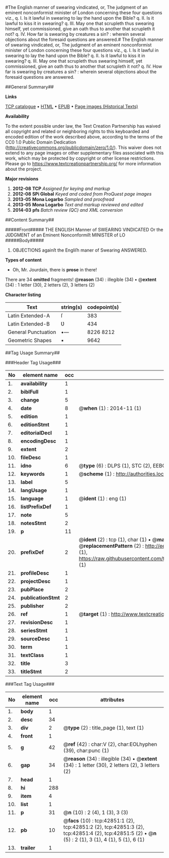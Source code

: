 #The English manner of swearing vindicated, or, The judgment of an eminent nonconformist minister of London concerning these four questions viz., q. I. Is it lawful in swearing to lay the hand upon the Bible? q. II. Is it lawful to kiss it in swearing? q. III. May one that scrupleth thus swearing himself, yet commissioned, give an oath thus to another that scrupleth it not? q. IV. How far is swearing by creatures a sin? : wherein several objections about the foresaid questions are answered.#
The English manner of swearing vindicated, or, The judgment of an eminent nonconformist minister of London concerning these four questions viz., q. I. Is it lawful in swearing to lay the hand upon the Bible? q. II. Is it lawful to kiss it in swearing? q. III. May one that scrupleth thus swearing himself, yet commissioned, give an oath thus to another that scrupleth it not? q. IV. How far is swearing by creatures a sin? : wherein several objections about the foresaid questions are answered.

##General Summary##

**Links**

[TCP catalogue](http://www.ota.ox.ac.uk/tcp/)  • 
[HTML](http://tei.it.ox.ac.uk/tcp/Texts-HTML/free/A38/A38464.html)  • 
[EPUB](http://tei.it.ox.ac.uk/tcp/Texts-EPUB/free/A38/A38464.epub) • 
[Page images (Historical Texts)](https://historicaltexts.jisc.ac.uk/eebo-09362684e)

**Availability**

To the extent possible under law, the Text Creation Partnership has waived all copyright and related or neighboring rights to this keyboarded and encoded edition of the work described above, according to the terms of the CC0 1.0 Public Domain Dedication (http://creativecommons.org/publicdomain/zero/1.0/). This waiver does not extend to any page images or other supplementary files associated with this work, which may be protected by copyright or other license restrictions. Please go to https://www.textcreationpartnership.org/ for more information about the project.

**Major revisions**

1. __2012-08__ __TCP__ *Assigned for keying and markup*
1. __2012-08__ __SPi Global__ *Keyed and coded from ProQuest page images*
1. __2013-05__ __Mona Logarbo__ *Sampled and proofread*
1. __2013-05__ __Mona Logarbo__ *Text and markup reviewed and edited*
1. __2014-03__ __pfs__ *Batch review (QC) and XML conversion*

##Content Summary##

#####Front#####
THE ENGLISH Manner of SWEARING VINDICATED Or the JƲDGMENT of an Eminent Nonconformiſt MINISTER of LO
#####Body#####

1. OBJECTIONS againſt the Engliſh maner of Swearing ANSWERED.

**Types of content**

  * Oh, Mr. Jourdain, there is **prose** in there!

There are 34 **omitted** fragments! 
 @__reason__ (34) : illegible (34)  •  @__extent__ (34) : 1 letter (30), 2 letters (2), 3 letters (2)

**Character listing**


|Text|string(s)|codepoint(s)|
|---|---|---|
|Latin Extended-A|ſ|383|
|Latin Extended-B|Ʋ|434|
|General Punctuation|•—|8226 8212|
|Geometric Shapes|▪|9642|

##Tag Usage Summary##

###Header Tag Usage###

|No|element name|occ|attributes|
|---|---|---|---|
|1.|__availability__|1||
|2.|__biblFull__|1||
|3.|__change__|5||
|4.|__date__|8| @__when__ (1) : 2014-11 (1)|
|5.|__edition__|1||
|6.|__editionStmt__|1||
|7.|__editorialDecl__|1||
|8.|__encodingDesc__|1||
|9.|__extent__|2||
|10.|__fileDesc__|1||
|11.|__idno__|6| @__type__ (6) : DLPS (1), STC (2), EEBO-CITATION (1), OCLC (1), VID (1)|
|12.|__keywords__|1| @__scheme__ (1) : http://authorities.loc.gov/ (1)|
|13.|__label__|5||
|14.|__langUsage__|1||
|15.|__language__|1| @__ident__ (1) : eng (1)|
|16.|__listPrefixDef__|1||
|17.|__note__|5||
|18.|__notesStmt__|2||
|19.|__p__|11||
|20.|__prefixDef__|2| @__ident__ (2) : tcp (1), char (1)  •  @__matchPattern__ (2) : ([0-9\-]+):([0-9IVX]+) (1), (.+) (1)  •  @__replacementPattern__ (2) : http://eebo.chadwyck.com/downloadtiff?vid=$1&page=$2 (1), https://raw.githubusercontent.com/textcreationpartnership/Texts/master/tcpchars.xml#$1 (1)|
|21.|__profileDesc__|1||
|22.|__projectDesc__|1||
|23.|__pubPlace__|2||
|24.|__publicationStmt__|2||
|25.|__publisher__|2||
|26.|__ref__|1| @__target__ (1) : http://www.textcreationpartnership.org/docs/. (1)|
|27.|__revisionDesc__|1||
|28.|__seriesStmt__|1||
|29.|__sourceDesc__|1||
|30.|__term__|1||
|31.|__textClass__|1||
|32.|__title__|3||
|33.|__titleStmt__|2||


###Text Tag Usage###

|No|element name|occ|attributes|
|---|---|---|---|
|1.|__body__|1||
|2.|__desc__|34||
|3.|__div__|2| @__type__ (2) : title_page (1), text (1)|
|4.|__front__|1||
|5.|__g__|42| @__ref__ (42) : char:V (2), char:EOLhyphen (39), char:punc (1)|
|6.|__gap__|34| @__reason__ (34) : illegible (34)  •  @__extent__ (34) : 1 letter (30), 2 letters (2), 3 letters (2)|
|7.|__head__|1||
|8.|__hi__|288||
|9.|__item__|4||
|10.|__list__|1||
|11.|__p__|31| @__n__ (10) : 2 (4), 1 (3), 3 (3)|
|12.|__pb__|10| @__facs__ (10) : tcp:42851:1 (2), tcp:42851:2 (2), tcp:42851:3 (2), tcp:42851:4 (2), tcp:42851:5 (2)  •  @__n__ (5) : 2 (1), 3 (1), 4 (1), 5 (1), 6 (1)|
|13.|__trailer__|1||
